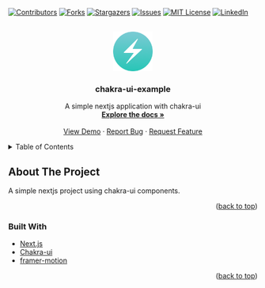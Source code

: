 <div id="top"></div>

[![Contributors][contributors-shield]][contributors-url]
[![Forks][forks-shield]][forks-url]
[![Stargazers][stars-shield]][stars-url]
[![Issues][issues-shield]][issues-url]
[![MIT License][license-shield]][license-url]
[![LinkedIn][linkedin-shield]][linkedin-url]

<!-- PROJECT LOGO -->
<br />
<div align="center">
    <!-- Logo & github link -->
  <a href="https://github.com/mrprogdev/chakra-ui-example">
    <img src="assets/chakra.png" alt="Logo" width="80" height="80">
  </a>

<!-- Title -->
  <h3 align="center">chakra-ui-example</h3>

<!-- SubHeader & text -->
  <p align="center">
    A simple nextjs application with chakra-ui
    <br />
    <a href="https://github.com/mrprogdev/Best-README-Template"><strong>Explore the docs »</strong></a>
    <br />
    <br />
    <a href="https://github.com/mrprogdev/chakra-ui-example">View Demo</a>
    ·
    <a href="https://github.com/mrprogdev/chakra-ui-example/issues">Report Bug</a>
    ·
    <a href="https://github.com/mrprogdev/chakra-ui-example/issues">Request Feature</a>
  </p>
</div>

<!-- TABLE OF CONTENTS -->
<details>
  <summary>Table of Contents</summary>
  <ol>
    <li>
      <a href="#about-the-project">About The Project</a>
      <ul>
        <li><a href="#built-with">Built With</a></li>
      </ul>
    </li>
  </ol>
</details>

<!-- ABOUT THE PROJECT -->

## About The Project

<!-- [![Product Name Screen Shot][product-screenshot]](https://opensea.io) -->

A simple nextjs project using chakra-ui components.

<p align="right">(<a href="#top">back to top</a>)</p>

### Built With

- [Next.js](https://nextjs.org/)
- [Chakra-ui](https://chakra-ui.com/)
- [framer-motion](https://www.framer.com/motion/)

<p align="right">(<a href="#top">back to top</a>)</p>

<!-- ACKNOWLEDGMENTS -->

<!-- ## Acknowledgments

- [Cleverprogrammer](https://www.youtube.com/channel/UCqrILQNl5Ed9Dz6CGMyvMTQ)

<p align="right">(<a href="#top">back to top</a>)</p> -->

<!-- MARKDOWN LINKS & IMAGES -->
<!-- https://www.markdownguide.org/basic-syntax/#reference-style-links -->

[contributors-shield]: https://img.shields.io/github/contributors/mrprogdev/chakra-ui-example.svg?style=for-the-badge
[contributors-url]: https://github.com/mrprogdev/chakra-ui-example/graphs/contributors
[forks-shield]: https://img.shields.io/github/forks/mrprogdev/chakra-ui-example.svg?style=for-the-badge
[forks-url]: https://github.com/mrprogdev/chakra-ui-example/network/members
[stars-shield]: https://img.shields.io/github/stars/mrprogdev/chakra-ui-example.svg?style=for-the-badge
[stars-url]: https://github.com/mrprogdev/chakra-ui-examplee/stargazers
[issues-shield]: https://img.shields.io/github/issues/mrprogdev/chakra-ui-example.svg?style=for-the-badge
[issues-url]: https://github.com/mrprogdev/chakra-ui-example/issues
[license-shield]: https://img.shields.io/github/license/mrprogdev/chakra-ui-example.svg?style=for-the-badge
[license-url]: https://github.com/mrprogdev/chakra-ui-example/blob/master/LICENSE.txt
[linkedin-shield]: https://img.shields.io/badge/-LinkedIn-black.svg?style=for-the-badge&logo=linkedin&colorB=555
[linkedin-url]: https://linkedin.com/in/mrprogdev
[product-screenshot]: assets/opensea-clone.PNG
